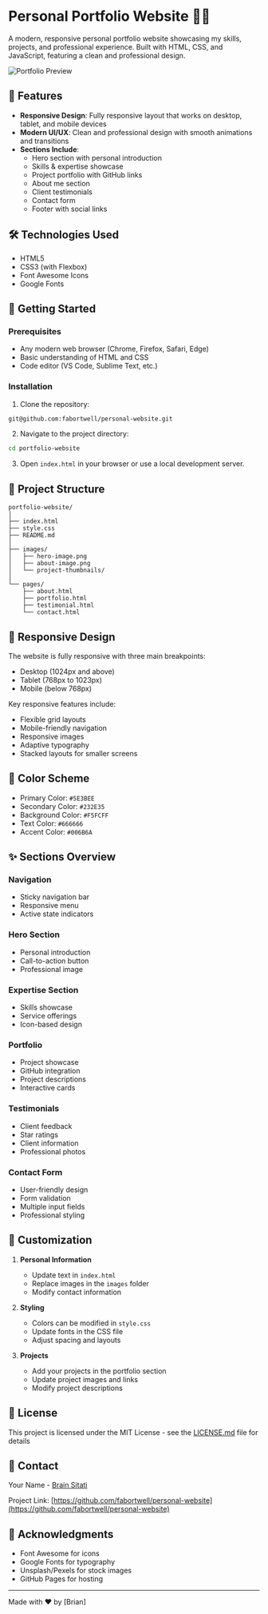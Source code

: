 # Personal Portfolio Website 👨‍💻 

A modern, responsive personal portfolio website showcasing my skills, projects, and professional experience. Built with HTML, CSS, and JavaScript, featuring a clean and professional design.

![Portfolio Preview](/images/preview.png)

## 🌟 Features

- **Responsive Design**: Fully responsive layout that works on desktop, tablet, and mobile devices
- **Modern UI/UX**: Clean and professional design with smooth animations and transitions
- **Sections Include**:
  - Hero section with personal introduction
  - Skills & expertise showcase
  - Project portfolio with GitHub links
  - About me section
  - Client testimonials
  - Contact form
  - Footer with social links

## 🛠️ Technologies Used

- HTML5
- CSS3 (with Flexbox)
- Font Awesome Icons
- Google Fonts

## 🚀 Getting Started

### Prerequisites

- Any modern web browser (Chrome, Firefox, Safari, Edge)
- Basic understanding of HTML and CSS
- Code editor (VS Code, Sublime Text, etc.)

### Installation

1. Clone the repository:
```bash
git@github.com:fabortwell/personal-website.git
```

2. Navigate to the project directory:
```bash
cd portfolio-website
```

3. Open `index.html` in your browser or use a local development server.

## 📁 Project Structure

```
portfolio-website/
│
├── index.html
├── style.css
├── README.md
│
├── images/
│   ├── hero-image.png
│   ├── about-image.png
│   └── project-thumbnails/
│
└── pages/
    ├── about.html
    ├── portfolio.html
    ├── testimonial.html
    └── contact.html
```

## 📱 Responsive Design

The website is fully responsive with three main breakpoints:
- Desktop (1024px and above)
- Tablet (768px to 1023px)
- Mobile (below 768px)

Key responsive features include:
- Flexible grid layouts
- Mobile-friendly navigation
- Responsive images
- Adaptive typography
- Stacked layouts for smaller screens

## 🎨 Color Scheme

- Primary Color: `#5E3BEE`
- Secondary Color: `#232E35`
- Background Color: `#F5FCFF`
- Text Color: `#666666`
- Accent Color: `#006B6A`

## ✨ Sections Overview

### Navigation
- Sticky navigation bar
- Responsive menu
- Active state indicators

### Hero Section
- Personal introduction
- Call-to-action button
- Professional image

### Expertise Section
- Skills showcase
- Service offerings
- Icon-based design

### Portfolio
- Project showcase
- GitHub integration
- Project descriptions
- Interactive cards

### Testimonials
- Client feedback
- Star ratings
- Client information
- Professional photos

### Contact Form
- User-friendly design
- Form validation
- Multiple input fields
- Professional styling

## 🔧 Customization

1. **Personal Information**
   - Update text in `index.html`
   - Replace images in the `images` folder
   - Modify contact information

2. **Styling**
   - Colors can be modified in `style.css`
   - Update fonts in the CSS file
   - Adjust spacing and layouts

3. **Projects**
   - Add your projects in the portfolio section
   - Update project images and links
   - Modify project descriptions

## 📝 License

This project is licensed under the MIT License - see the [LICENSE.md](LICENSE.md) file for details

## 👥 Contact

Your Name - [Brain Sitati](mailto:briansittt@gmail.com)

Project Link: [https://github.com/fabortwell/personal-website](https://github.com/fabortwell/personal-website)

## 🙏 Acknowledgments

- Font Awesome for icons
- Google Fonts for typography
- Unsplash/Pexels for stock images
- GitHub Pages for hosting

---
Made with ❤️ by [Brian]

